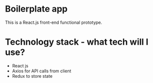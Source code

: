 # Boilerplate app

This is a React.js front-end functional prototype.

# Technology stack - what tech will I use?
- React js
- Axios for API calls from client
- Redux to store state 